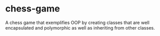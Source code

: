 # chess-game
A chess game that exemplifies OOP by creating classes that are well encapsulated and polymorphic as well as inheriting from other classes.
